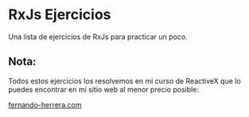 # RxJs Ejercicios
Una lista de ejercicios de RxJs para practicar un poco.

## Nota:
Todos estos ejercicios los resolvemos en mi curso de ReactiveX que lo puedes encontrar en mi sitio web al menor precio posible:

[fernando-herrera.com](https://fernando-herrera.com/#/home)
